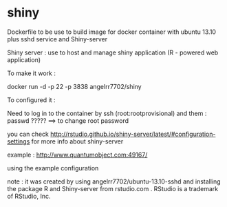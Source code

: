shiny
=====

Dockerfile to be use to build image for docker container with ubuntu 13.10 plus sshd service and Shiny-server


Shiny server : use to host and manage shiny application (R - powered web application)

To make it work :

docker run -d -p 22 -p 3838 angelrr7702/shiny

To configured it :

Need to log in to the container by ssh (root:rootprovisional) and them : passwd ????? ==> to change root password

you can check http://rstudio.github.io/shiny-server/latest/#configuration-settings for more info about shiny-server

example : http://www.quantumobject.com:49167/

using the example configuration

note : it was created by using angelrr7702/ubuntu-13.10-sshd and installing the package R and Shiny-server from rstudio.com . RStudio is a trademark of RStudio, Inc.
